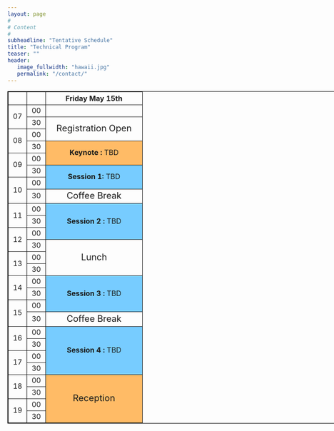 ```yaml
---
layout: page
#
# Content
#
subheadline: "Tentative Schedule"
title: "Technical Program"
teaser: ""
header:
   image_fullwidth: "hawaii.jpg"
   permalink: "/contact/"
---
```


<table border="1" style="width:750px; text-align:center; vertical-align=middle; border:1px solid black; ">
 
 <tr>
  <th width="25">  </th>
  <th width="25">  </th>
  <th width="200" style="text-align:center;" > Friday May 15th</th>
 </tr>


 <tr>
  <td rowspan="2"> 07 </td>
  <td> 00 </td>
  <td> </td>
 </tr>

 <tr>
  <td> 30 </td>
  <td rowspan="2" style="text-align:center; vertical-align:middle; font-size:20px;"> Registration Open </td>
 </tr>

 <tr>
  <td rowspan="2"> 08 </td>
  <td> 00 </td>
 </tr>

 <tr>
  <td> 30 </td>
  <td colspan="2" rowspan="2" style="text-align:center; vertical-align:middle; background: #fb6;"> <b> Keynote : </b> TBD</td>
 </tr>

 <tr>
  <td rowspan="2"> 09 </td>
  <td> 00 </td>
 </tr>

 <tr>
  <td> 30 </td>
  <td colspan="1" rowspan="2" style="background: #7cf"><b> Session 1: </b> TBD </td>
 </tr>

 <tr>
  <td rowspan="2"> 10 </td>
  <td> 00 </td>
 </tr>

 <tr>
  <td> 30 </td>
  <td colspan="1" rowspan="1" style="text-align:center; vertical-align:middle; font-size:20px;"> Coffee Break </td>
 </tr>

 <tr>
  <td rowspan="2"> 11 </td>
  <td> 00 </td>
  <td colspan="1" rowspan="3" style="background: #7cf"><b> Session 2 : </b> TBD </td>
 </tr>

 <tr>
  <td> 30 </td>
 </tr>

 <tr>
  <td rowspan="2"> 12 </td>
  <td> 00 </td>
 </tr>

 <tr>
  <td> 30 </td>
  <td colspan="1" rowspan="3" style="text-align:center; vertical-align:middle; font-size:20px;"> Lunch </td>
 </tr>

 <tr>
  <td rowspan="2"> 13 </td>
  <td> 00 </td>
 </tr>

 <tr>
  <td> 30 </td>
 </tr>

 <tr>
  <td rowspan="2"> 14 </td>
  <td> 00 </td>
  <td colspan="1" rowspan="3" style="background: #7cf"><b> Session 3 : </b> TBD </td>
 </tr>

 <tr>
  <td> 30 </td>
 </tr>

 <tr>
  <td rowspan="2"> 15 </td>
  <td> 00 </td>
 </tr>

 <tr>
  <td> 30 </td>
  <td colspan="7" rowspan="1" style="text-align:center; vertical-align:middle; font-size:20px;"> Coffee Break </td>
 </tr>

 <tr>
  <td rowspan="2"> 16 </td>
  <td> 00 </td>
  <td colspan="1" rowspan="4" style="background: #7cf"><b> Session 4 : </b> TBD </td>
 </tr>

 <tr>
  <td> 30 </td>
 </tr>

 <tr>
  <td rowspan="2"> 17 </td>
  <td> 00 </td>
 </tr>

 <tr>
  <td> 30 </td>
 </tr>

 <tr>
  <td rowspan="2"> 18 </td>
  <td> 00 </td>
  <td colspan="1" rowspan="4" style="text-align:center; vertical-align:middle; font-size:20px; background: #fb6;"> Reception </td>
 </tr>

 <tr>
  <td> 30 </td>
 </tr>

 <tr>
  <td rowspan="2"> 19 </td>
  <td> 00 </td>
 </tr>

 <tr>
  <td> 30 </td>
 </tr>

</table>


